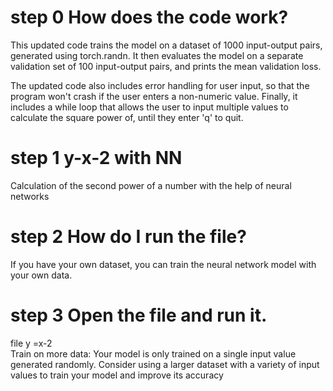 # step 0 How does the code work?
This updated code trains the model on a dataset of 1000 input-output pairs, generated using torch.randn. It then evaluates the model on a separate validation set of 100 input-output pairs, and prints the mean validation loss.

The updated code also includes error handling for user input, so that the program won't crash if the user enters a non-numeric value. Finally, it includes a while loop that allows the user to input multiple values to calculate the square power of, until they enter 'q' to quit.
# step 1 y-x-2 with NN
Calculation of the second power of a number with the help of neural networks
# step 2 How do I run the file?
If you have your own dataset, you can train the neural network model with your own data.
# step 3 Open the file and run it.
file y =x-2   
Train on more data: Your model is only trained on a single input value generated randomly. Consider using a larger dataset with a variety of input values to train your model and improve its accuracy
